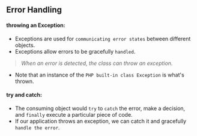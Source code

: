 ## Error Handling

#### throwing an Exception:

* Exceptions are used for `communicating error states` between different objects.
* Exceptions allow errors to be gracefully `handled`.

> _When an error is detected, the class can throw an exception._

* Note that an instance of the `PHP built-in class Exception` is what's thrown.

#### try and catch:

* The consuming object would `try` to `catch` the error, make a decision, and `finally` execute a particular piece of code.
* If our application throws an exception, we can catch it and gracefully `handle the error`.


